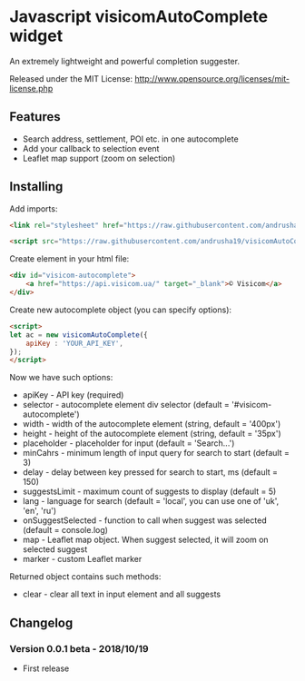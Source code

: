 Javascript visicomAutoComplete widget
===================

An extremely lightweight and powerful completion suggester.

Released under the MIT License: http://www.opensource.org/licenses/mit-license.php

## Features

* Search address, settlement, POI etc. in one autocomplete
* Add your callback to selection event
* Leaflet map support (zoom on selection)

## Installing
Add imports:

```html
<link rel="stylesheet" href="https://raw.githubusercontent.com/andrusha19/visicomAutoComplete/master/visicom-auto-complete.css">
```

```html
<script src="https://raw.githubusercontent.com/andrusha19/visicomAutoComplete/master/visicom-auto-complete.js"></script>
```

Create element in your html file:

```html
<div id="visicom-autocomplete">
    <a href="https://api.visicom.ua/" target="_blank">© Visicom</a>
</div>
```

Create new autocomplete object (you can specify options):
```html
<script>
let ac = new visicomAutoComplete({        
    apiKey : 'YOUR_API_KEY',
});
</script>
```

Now we have such options:
* apiKey - API key (required)
* selector - autocomplete element div selector (default = '#visicom-autocomplete')
* width - width of the autocomplete element (string, default = '400px')
* height - height of the autocomplete element (string, default = '35px')
* placeholder - placeholder for input (default = 'Search...')
* minCahrs - minimum length of input query for search to start (default = 3)
* delay - delay between key pressed for search to start, ms (default = 150)
* suggestsLimit - maximum count of suggests to display (default = 5)
* lang - language for search (default = 'local', you can use one of 'uk', 'en', 'ru')
* onSuggestSelected - function to call when suggest was selected (default = console.log)
* map - Leaflet map object. When suggest selected, it will zoom on selected suggest
* marker - custom Leaflet marker

Returned object contains such methods:
* clear - clear all text in input element and all suggests

## Changelog

### Version 0.0.1 beta - 2018/10/19

* First release
